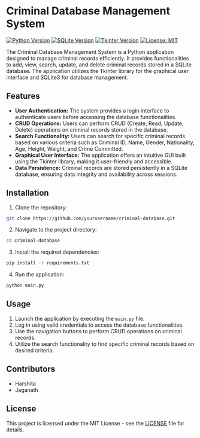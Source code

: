 # Criminal Database Management System

[![Python Version](https://img.shields.io/badge/Python-3.8%2B-blue?style=plastic)](https://www.python.org/downloads/)
[![SQLite Version](https://img.shields.io/badge/SQLite-3.35.5-green?style=plastic)](https://www.sqlite.org/download.html)
[![Tkinter Version](https://img.shields.io/badge/Tkinter-8.6-red?style=plastic)](https://docs.python.org/3/library/tkinter.html)
[![License: MIT](https://img.shields.io/badge/License-MIT-yellow.svg?style=plastic)](https://opensource.org/licenses/MIT)



The Criminal Database Management System is a Python application designed to manage criminal records efficiently. It provides functionalities to add, view, search, update, and delete criminal records stored in a SQLite database. The application utilizes the Tkinter library for the graphical user interface and SQLite3 for database management.

## Features

- **User Authentication:** The system provides a login interface to authenticate users before accessing the database functionalities.
- **CRUD Operations:** Users can perform CRUD (Create, Read, Update, Delete) operations on criminal records stored in the database.
- **Search Functionality:** Users can search for specific criminal records based on various criteria such as Criminal ID, Name, Gender, Nationality, Age, Height, Weight, and Crime Committed.
- **Graphical User Interface:** The application offers an intuitive GUI built using the Tkinter library, making it user-friendly and accessible.
- **Data Persistence:** Criminal records are stored persistently in a SQLite database, ensuring data integrity and availability across sessions.

## Installation

1. Clone the repository:

```bash
git clone https://github.com/yourusername/criminal-database.git
```

2. Navigate to the project directory:

```bash
cd criminal-database
```

3. Install the required dependencies:

```bash
pip install -r requirements.txt
```

4. Run the application:

```bash
python main.py
```

## Usage

1. Launch the application by executing the `main.py` file.
2. Log in using valid credentials to access the database functionalities.
3. Use the navigation buttons to perform CRUD operations on criminal records.
4. Utilize the search functionality to find specific criminal records based on desired criteria.

## Contributors

- Harshita
- Jaganath

## License

This project is licensed under the MIT License - see the [LICENSE](LICENSE) file for details.
